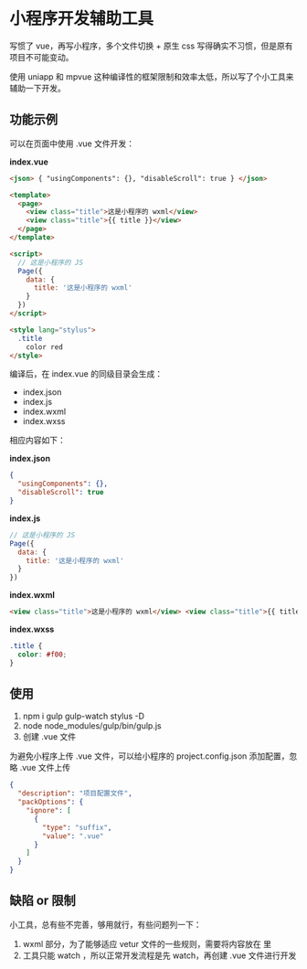 # 小程序开发辅助工具

写惯了 vue，再写小程序，多个文件切换 + 原生 css 写得确实不习惯，但是原有项目不可能变动。

使用 uniapp 和 mpvue 这种编译性的框架限制和效率太低，所以写了个小工具来辅助一下开发。

## 功能示例

可以在页面中使用 .vue 文件开发：

**index.vue**

```html
<json> { "usingComponents": {}, "disableScroll": true } </json>

<template>
  <page>
    <view class="title">这是小程序的 wxml</view>
    <view class="title">{{ title }}</view>
  </page>
</template>

<script>
  // 这是小程序的 JS
  Page({
    data: {
      title: '这是小程序的 wxml'
    }
  })
</script>

<style lang="stylus">
  .title
    color red
</style>
```

编译后，在 index.vue 的同级目录会生成：

- index.json
- index.js
- index.wxml
- index.wxss

相应内容如下：

**index.json**

```json
{
  "usingComponents": {},
  "disableScroll": true
}
```

**index.js**

```js
// 这是小程序的 JS
Page({
  data: {
    title: '这是小程序的 wxml'
  }
})
```

**index.wxml**

```html
<view class="title">这是小程序的 wxml</view> <view class="title">{{ title }}</view>
```

**index.wxss**

```css
.title {
  color: #f00;
}
```

## 使用

1. npm i gulp gulp-watch stylus -D
2. node node_modules/gulp/bin/gulp.js
3. 创建 .vue 文件

为避免小程序上传 .vue 文件，可以给小程序的 project.config.json 添加配置，忽略 .vue 文件上传

```json
{
  "description": "项目配置文件",
  "packOptions": {
    "ignore": [
      {
        "type": "suffix",
        "value": ".vue"
      }
    ]
  }
}
```

## 缺陷 or 限制

小工具，总有些不完善，够用就行，有些问题列一下：

1. wxml 部分，为了能够适应 vetur 文件的一些规则，需要将内容放在 <template><page></page></template> 里
2. 工具只能 watch ，所以正常开发流程是先 watch，再创建 .vue 文件进行开发

